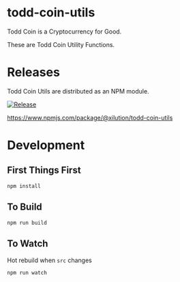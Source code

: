 # todd-coin-utils

Todd Coin is a Cryptocurrency for Good.

These are Todd Coin Utility Functions.

# Releases

Todd Coin Utils are distributed as an NPM module.

[![Release](https://github.com/xilution/todd-coin-utils/actions/workflows/release.yml/badge.svg)](https://github.com/xilution/todd-coin-utils/actions/workflows/release.yml)

https://www.npmjs.com/package/@xilution/todd-coin-utils

# Development

## First Things First

`npm install`

## To Build

`npm run build`

## To Watch

Hot rebuild when `src` changes

`npm run watch`

